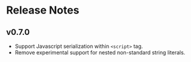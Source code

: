 # Release Notes


## v0.7.0

- Support Javascript serialization within `<script>` tag.
- Remove experimental support for nested non-standard string literals.

